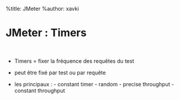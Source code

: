 %title: JMeter
%author: xavki

# JMeter : Timers 



<br>


* Timers = fixer la fréquence des requêtes du test

* peut être fixé par test ou par requête

* les principaux :
		- constant timer
		- random
		- precise throughput
		- constant throughput

